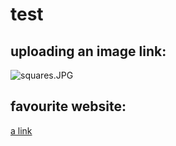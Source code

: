 # test
## uploading an image link:
![squares.JPG](images/test/squares.JPG)
## favourite website:
[a link](https://github.com)

